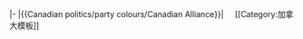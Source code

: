 |-
|{{Canadian politics/party colours/Canadian Alliance}}|&nbsp;&nbsp;&nbsp;&nbsp;<noinclude>
[[Category:加拿大模板]]
</noinclude>
